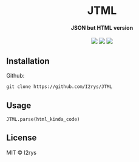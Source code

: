 <h1 align="center">JTML</h1>
<h4 align="center">JSON but HTML version</h4>
<p align="center">
	<a href="https://github.com/I2rys/JTML/blob/main/LICENSE"><img src="https://img.shields.io/github/license/I2rys/JTML?style=flat-square"></img></a>
	<a href="https://github.com/I2rys/JTML/issues"><img src="https://img.shields.io/github/issues/I2rys/JTML.svg"></img></a>
	<a href="https://nodejs.org/"><img src="https://img.shields.io/badge/-Nodejs-green?style=flat-square&logo=Node.js"></img></a>
</p>


## Installation
Github:

    git clone https://github.com/I2rys/JTML
    
## Usage

    JTML.parse(html_kinda_code)
    
## License
MIT © I2rys
